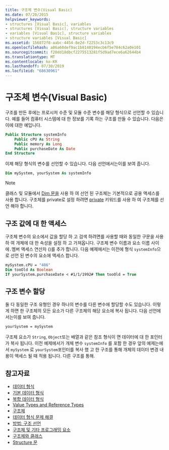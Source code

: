 ```yaml
---
title: 구조체 변수(Visual Basic)
ms.date: 07/20/2015
helpviewer_keywords:
- structures [Visual Basic], variables
- structures [Visual Basic], structure variables
- variables [Visual Basic], structure variables
- structure variables [Visual Basic]
ms.assetid: 156872f8-aabc-4454-8e2d-f2253c3c13c9
ms.openlocfilehash: a86a60def9ac1b8140194ecb6f5e784c62a0e101
ms.sourcegitcommit: f20dd18dbcf2275513281f5d9ad7ece6a62644b4
ms.translationtype: MT
ms.contentlocale: ko-KR
ms.lasthandoff: 07/30/2019
ms.locfileid: "68630961"
---
```

# <a name="structure-variables-visual-basic"></a>구조체 변수(Visual Basic)

구조를 만든 후에는 프로시저 수준 및 모듈 수준 변수를 해당 형식으로 선언할 수 있습니다. 예를 들어 컴퓨터 시스템에 대 한 정보를 기록 하는 구조를 만들 수 있습니다. 다음은 이에 대한 예입니다.

```vb
Public Structure systemInfo
    Public cPU As String
    Public memory As Long
    Public purchaseDate As Date
End Structure
```

이제 해당 형식의 변수를 선언할 수 있습니다. 다음 선언에서는이를 보여 줍니다.

```vb
Dim mySystem, yourSystem As systemInfo
```

> [!NOTE]
> 클래스 및 모듈에서 [Dim 문을](../../../../visual-basic/language-reference/statements/dim-statement.md) 사용 하 여 선언 된 구조체는 기본적으로 공용 액세스를 사용 합니다. 구조체를 private로 설정 하려면 [private](../../../../visual-basic/language-reference/modifiers/private.md) 키워드를 사용 하 여 구조체를 선언 해야 합니다.

## <a name="access-to-structure-values"></a>구조 값에 대 한 액세스

구조체 변수의 요소에서 값을 할당 하 고 검색 하려면를 사용할 때와 동일한 구문을 사용 하 여 개체에 대 한 속성을 설정 하 고 가져옵니다. 구조체 변수 이름과 요소 이름 사이에`.`멤버 액세스 연산자 ()를 추가 합니다. 다음 예제에서는 이전에 형식 `systemInfo`으로 선언 된 변수의 요소에 액세스 합니다.

```vb
mySystem.cPU = "486"
Dim tooOld As Boolean
If yourSystem.purchaseDate < #1/1/1992# Then tooOld = True
```

## <a name="assigning-structure-variables"></a>구조 변수 할당

둘 다 동일한 구조 유형인 경우 하나의 변수를 다른 변수에 할당할 수도 있습니다. 이렇게 하면 한 구조체의 모든 요소가 다른 구조체의 해당 요소에 복사 됩니다. 다음 선언에서는이를 보여 줍니다.

```vb
yourSystem = mySystem
```

구조체 요소가 `String`, `Object`또는 배열과 같은 참조 형식이 면 데이터에 대 한 포인터가 복사 됩니다. 이전 예제에서가 개체 변수 `systemInfo` 를 포함 한 경우 앞의 예제는에서 `mySystem` 로 `yourSystem`포인터를 복사 했 고 한 구조를 통해 개체의 데이터 변경 내용이 액세스 될 때 적용 됩니다. 다른 구조를 통해.

## <a name="see-also"></a>참고자료

- [데이터 형식](../../../../visual-basic/programming-guide/language-features/data-types/index.md)
- [기본 데이터 형식](../../../../visual-basic/programming-guide/language-features/data-types/elementary-data-types.md)
- [복합 데이터 형식](../../../../visual-basic/programming-guide/language-features/data-types/composite-data-types.md)
- [Value Types and Reference Types](../../../../visual-basic/programming-guide/language-features/data-types/value-types-and-reference-types.md)
- [구조체](../../../../visual-basic/programming-guide/language-features/data-types/structures.md)
- [데이터 형식 문제 해결](../../../../visual-basic/programming-guide/language-features/data-types/troubleshooting-data-types.md)
- [방법: 구조 선언](../../../../visual-basic/programming-guide/language-features/data-types/how-to-declare-a-structure.md)
- [구조체 및 기타 프로그래밍 요소](../../../../visual-basic/programming-guide/language-features/data-types/structures-and-other-programming-elements.md)
- [구조체와 클래스](../../../../visual-basic/programming-guide/language-features/data-types/structures-and-classes.md)
- [Structure 문](../../../../visual-basic/language-reference/statements/structure-statement.md)
